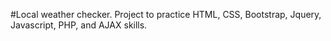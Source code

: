 #Local weather checker. 
Project to practice HTML, CSS, Bootstrap, Jquery, Javascript, PHP, and AJAX skills.
